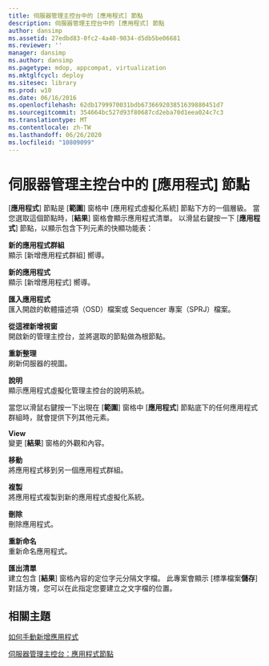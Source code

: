 ```yaml
---
title: 伺服器管理主控台中的 [應用程式] 節點
description: 伺服器管理主控台中的 [應用程式] 節點
author: dansimp
ms.assetid: 27edbd83-0fc2-4a40-9834-d5db5be06681
ms.reviewer: ''
manager: dansimp
ms.author: dansimp
ms.pagetype: mdop, appcompat, virtualization
ms.mktglfcycl: deploy
ms.sitesec: library
ms.prod: w10
ms.date: 06/16/2016
ms.openlocfilehash: 62db1799970031bdb673669203851639880451d7
ms.sourcegitcommit: 354664bc527d93f80687cd2eba70d1eea024c7c3
ms.translationtype: MT
ms.contentlocale: zh-TW
ms.lasthandoff: 06/26/2020
ms.locfileid: "10809099"
---
```

# 伺服器管理主控台中的 [應用程式] 節點


[**應用程式**] 節點是 [**範圍**] 窗格中 [應用程式虛擬化系統] 節點下方的一個層級。 當您選取這個節點時，[**結果**] 窗格會顯示應用程式清單。 以滑鼠右鍵按一下 [**應用程式**] 節點，以顯示包含下列元素的快顯功能表：

<a href="" id="new-application-group"></a>**新的應用程式群組**  
顯示 [新增應用程式群組] 嚮導。

<a href="" id="new-application"></a>**新的應用程式**  
顯示 [新增應用程式] 嚮導。

<a href="" id="import-applications"></a>**匯入應用程式**  
匯入開啟的軟體描述項（OSD）檔案或 Sequencer 專案（SPRJ）檔案。

<a href="" id="new-window-from-here"></a>**從這裡新增視窗**  
開啟新的管理主控台，並將選取的節點做為根節點。

<a href="" id="refresh"></a>**重新整理**  
刷新伺服器的視圖。

<a href="" id="help"></a>**說明**  
顯示應用程式虛擬化管理主控台的說明系統。

當您以滑鼠右鍵按一下出現在 [**範圍**] 窗格中 [**應用程式**] 節點底下的任何應用程式群組時，就會提供下列其他元素。

<a href="" id="view"></a>**View**  
變更 [**結果**] 窗格的外觀和內容。

<a href="" id="move"></a>**移動**  
將應用程式移到另一個應用程式群組。

<a href="" id="copy"></a>**複製**  
將應用程式複製到新的應用程式虛擬化系統。

<a href="" id="delete"></a>**刪除**  
刪除應用程式。

<a href="" id="rename"></a>**重新命名**  
重新命名應用程式。

<a href="" id="export-list"></a>**匯出清單**  
建立包含 [**結果**] 窗格內容的定位字元分隔文字檔。 此專案會顯示 [標準檔案**儲存**] 對話方塊，您可以在此指定您要建立之文字檔的位置。

## 相關主題


[如何手動新增應用程式](how-to-manually-add-an-application.md)

[伺服器管理主控台：應用程式節點](server-management-console-applications-node.md)

 

 





